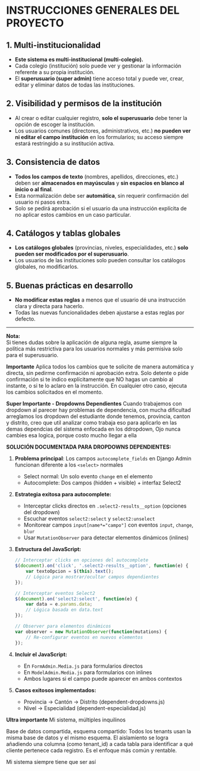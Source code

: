 # INSTRUCCIONES GENERALES DEL PROYECTO

## 1. Multi-institucionalidad
- **Este sistema es multi-institucional (multi-colegio).**
- Cada colegio (institución) solo puede ver y gestionar la información referente a su propia institución.
- El **superusuario (super admin)** tiene acceso total y puede ver, crear, editar y eliminar datos de todas las instituciones.

## 2. Visibilidad y permisos de la institución
- Al crear o editar cualquier registro, **solo el superusuario** debe tener la opción de escoger la institución.
- Los usuarios comunes (directores, administrativos, etc.) **no pueden ver ni editar el campo institución** en los formularios; su acceso siempre estará restringido a su institución activa.

## 3. Consistencia de datos
- **Todos los campos de texto** (nombres, apellidos, direcciones, etc.) deben ser **almacenados en mayúsculas** y **sin espacios en blanco al inicio o al final**.
- Esta normalización debe ser **automática**, sin requerir confirmación del usuario ni pasos extra.
- Solo se pedirá aprobación si el usuario da una instrucción explícita de no aplicar estos cambios en un caso particular.

## 4. Catálogos y tablas globales
- **Los catálogos globales** (provincias, niveles, especialidades, etc.) **solo pueden ser modificados por el superusuario**.
- Los usuarios de las instituciones solo pueden consultar los catálogos globales, no modificarlos.

## 5. Buenas prácticas en desarrollo
- **No modificar estas reglas** a menos que el usuario dé una instrucción clara y directa para hacerlo.
- Todas las nuevas funcionalidades deben ajustarse a estas reglas por defecto.

---

**Nota:**  
Si tienes dudas sobre la aplicación de alguna regla, asume siempre la política más restrictiva para los usuarios normales y más permisiva solo para el superusuario.

**Importante**
Aplica todos los cambios que te solicite de manera automática y directa, sin pedirme confirmación ni aprobación extra.
Solo detente o pide confirmación si te indico explícitamente que NO hagas un cambio al instante, o si te lo aclaro en la instrucción.
En cualquier otro caso, ejecuta los cambios solicitados en el momento.

**Super Importante - Dropdowns Dependientes**
Cuando trabajemos con dropdown al parecer hay problemas de dependencia, con mucha dificultad arreglamos los dropdown del estudiante donde tenemos, provincia, canton y distrito, creo que util analizar como trabaja eso para aplicarlo en las demas dependcias del sistema enfocada en los ddropdown, Ojo nunca cambies esa logica, porque costo mucho llegar a ella

**SOLUCIÓN DOCUMENTADA PARA DROPDOWNS DEPENDIENTES:**

1. **Problema principal**: Los campos `autocomplete_fields` en Django Admin funcionan diferente a los `<select>` normales
   - Select normal: Un solo evento `change` en el elemento
   - Autocomplete: Dos campos (hidden + visible) + interfaz Select2

2. **Estrategia exitosa para autocomplete:**
   - Interceptar clicks directos en `.select2-results__option` (opciones del dropdown)
   - Escuchar eventos `select2:select` y `select2:unselect`
   - Monitorear campos `input[name*="campo"]` con eventos `input`, `change`, `blur`
   - Usar `MutationObserver` para detectar elementos dinámicos (inlines)

3. **Estructura del JavaScript:**
   ```javascript
   // Interceptar clicks en opciones del autocomplete
   $(document).on('click', '.select2-results__option', function(e) {
       var textoOpcion = $(this).text();
       // Lógica para mostrar/ocultar campos dependientes
   });
   
   // Interceptar eventos Select2
   $(document).on('select2:select', function(e) {
       var data = e.params.data;
       // Lógica basada en data.text
   });
   
   // Observer para elementos dinámicos
   var observer = new MutationObserver(function(mutations) {
       // Re-configurar eventos en nuevos elementos
   });
   ```

4. **Incluir el JavaScript:**
   - En `FormAdmin.Media.js` para formularios directos
   - En `ModelAdmin.Media.js` para formularios con inlines
   - Ambos lugares si el campo puede aparecer en ambos contextos

5. **Casos exitosos implementados:**
   - Provincia → Cantón → Distrito (dependent-dropdowns.js)
   - Nivel → Especialidad (dependent-especialidad.js)

**Ultra importante**
Mi sistema, múltiples inquilinos

Base de datos compartida, esquema compartido: Todos los tenants usan la misma base de datos y el mismo esquema. El aislamiento se logra añadiendo una columna (como tenant_id) a cada tabla para identificar a qué cliente pertenece cada registro. Es el enfoque más común y rentable.

Mi sistema siempre tiene que ser así 

